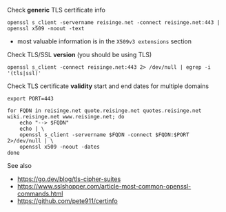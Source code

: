 Check **generic** TLS certificate info

```
openssl s_client -servername reisinge.net -connect reisinge.net:443 | openssl x509 -noout -text
```

* most valuable information is in the `X509v3 extensions` section

Check TLS/SSL **version** (you should be using TLS)

```
openssl s_client -connect reisinge.net:443 2> /dev/null | egrep -i '(tls|ssl)'
```

Check TLS certificate **validity** start and end dates for multiple domains

```
export PORT=443

for FQDN in reisinge.net quote.reisinge.net quotes.reisinge.net wiki.reisinge.net www.reisinge.net; do
    echo "--> $FQDN"
    echo | \
    openssl s_client -servername $FQDN -connect $FQDN:$PORT 2>/dev/null | \
    openssl x509 -noout -dates
done
```

See also 

* https://go.dev/blog/tls-cipher-suites
* https://www.sslshopper.com/article-most-common-openssl-commands.html
* https://github.com/pete911/certinfo
